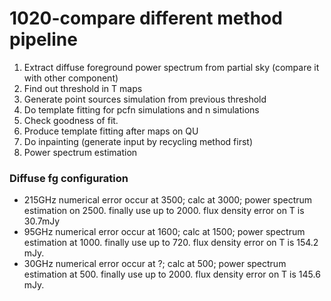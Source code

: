 # 1020-compare different method pipeline

1. Extract diffuse foreground power spectrum from partial sky (compare it with other component)
2. Find out threshold in T maps
3. Generate point sources simulation from previous threshold
4. Do template fitting for pcfn simulations and n simulations
5. Check goodness of fit.
6. Produce template fitting after maps on QU
7. Do inpainting (generate input by recycling method first)
8. Power spectrum estimation&#x20;

### Diffuse fg configuration

* 215GHz numerical error occur at 3500; calc at 3000;  power spectrum estimation on 2500. finally use up to 2000.  flux density error on T is 30.7mJy
* 95GHz numerical error occur at 1600; calc at 1500; power spectrum estimation at 1000. finally use up to 720. flux density error on T is 154.2 mJy.
* 30GHz numerical error occur at ?; calc at 500; power spectrum estimation at 500. finally use up to 2000. flux density error on T is 145.6 mJy.


